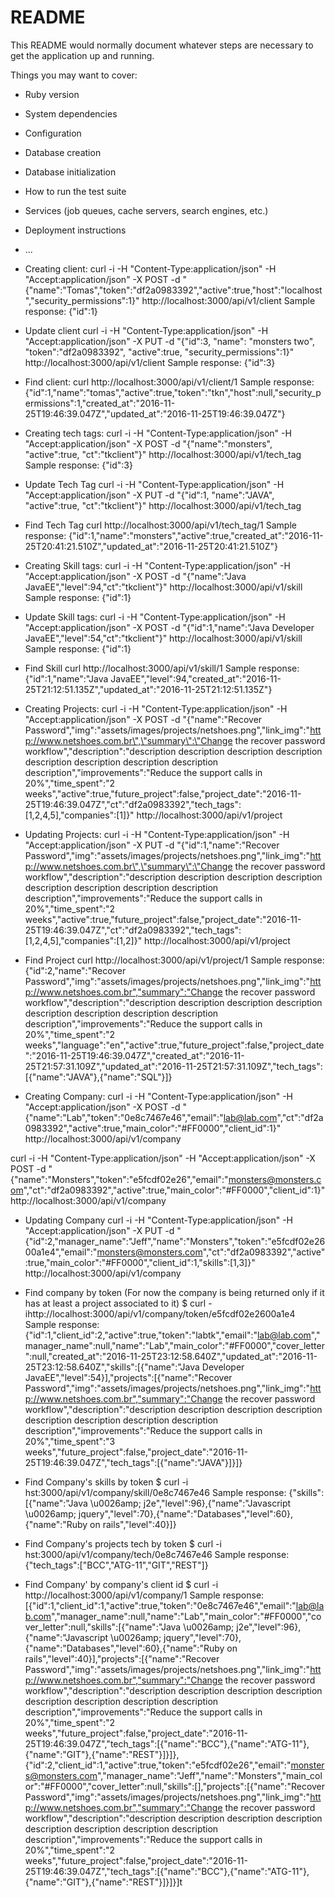 # README

This README would normally document whatever steps are necessary to get the
application up and running.

Things you may want to cover:

* Ruby version

* System dependencies

* Configuration

* Database creation

* Database initialization

* How to run the test suite

* Services (job queues, cache servers, search engines, etc.)

* Deployment instructions

* ...
* Creating client:
curl -i -H "Content-Type:application/json" -H "Accept:application/json" -X POST -d "{\"name\":\"Tomas\",\"token\":\"df2a0983392\",\"active\":true,\"host\":\"localhost\",\"security_permissions\":1}" http://localhost:3000/api/v1/client
Sample response:
{"id":1}

* Update client
curl -i -H "Content-Type:application/json" -H "Accept:application/json" -X PUT -d "{\"id\":3, \"name\": \"monsters two\", \"token\":\"df2a0983392\", \"active\":true, \"security_permissions\":1}" http://localhost:3000/api/v1/client
Sample response:
{"id":3}

* Find client:
curl http://localhost:3000/api/v1/client/1
Sample response:
{"id":1,"name":"tomas","active":true,"token":"tkn","host":null,"security_permissions":1,"created_at":"2016-11-25T19:46:39.047Z","updated_at":"2016-11-25T19:46:39.047Z"}

* Creating tech tags:
curl -i -H "Content-Type:application/json" -H "Accept:application/json" -X POST -d "{\"name\":\"monsters\", \"active\":true,  \"ct\":\"tkclient\"}" http://localhost:3000/api/v1/tech_tag
Sample response:
{"id":3}

* Update Tech Tag
curl -i -H "Content-Type:application/json" -H "Accept:application/json" -X PUT -d "{\"id\":1, \"name\":\"JAVA\", \"active\":true, \"ct\":\"tkclient\"}" http://localhost:3000/api/v1/tech_tag

* Find Tech Tag
curl http://localhost:3000/api/v1/tech_tag/1
Sample response:
{"id":1,"name":"monsters","active":true,"created_at":"2016-11-25T20:41:21.510Z","updated_at":"2016-11-25T20:41:21.510Z"}

* Creating Skill tags:
curl -i -H "Content-Type:application/json" -H "Accept:application/json" -X POST -d "{\"name\":\"Java JavaEE\",\"level\":94,\"ct\":\"tkclient\"}" http://localhost:3000/api/v1/skill
Sample response:
{"id":1}

* Update Skill tags:
curl -i -H "Content-Type:application/json" -H "Accept:application/json" -X POST -d "{\"id\":1,\"name\":\"Java Developer JavaEE\",\"level\":54,\"ct\":\"tkclient\"}" http://localhost:3000/api/v1/skill
Sample response:
{"id":1}

* Find Skill
curl http://localhost:3000/api/v1/skill/1
Sample response:
{"id":1,"name":"Java JavaEE","level":94,"created_at":"2016-11-25T21:12:51.135Z","updated_at":"2016-11-25T21:12:51.135Z"}


* Creating Projects:
curl -i -H "Content-Type:application/json" -H "Accept:application/json" -X POST -d "{\"name\":\"Recover Password\",\"img\":\"assets/images/projects/netshoes.png\",\"link_img\":\"http://www.netshoes.com.br\",\"summary\":\"Change the recover password workflow\",\"description\":\"description description description description description description description description description\",\"improvements\":\"Reduce the support calls in 20%\",\"time_spent\":\"2 weeks\",\"active\":true,\"future_project\":false,\"project_date\":\"2016-11-25T19:46:39.047Z\",\"ct\":\"df2a0983392\",\"tech_tags\":[1,2,4,5],\"companies\":[1]}" http://localhost:3000/api/v1/project

* Updating Projects:
curl -i -H "Content-Type:application/json" -H "Accept:application/json" -X PUT -d "{\"id\":1,\"name\":\"Recover Password\",\"img\":\"assets/images/projects/netshoes.png\",\"link_img\":\"http://www.netshoes.com.br\",\"summary\":\"Change the recover password workflow\",\"description\":\"description description description description description description description description description\",\"improvements\":\"Reduce the support calls in 20%\",\"time_spent\":\"2 weeks\",\"active\":true,\"future_project\":false,\"project_date\":\"2016-11-25T19:46:39.047Z\",\"ct\":\"df2a0983392\",\"tech_tags\":[1,2,4,5],\"companies\":[1,2]}" http://localhost:3000/api/v1/project



* Find Project
curl http://localhost:3000/api/v1/project/1
Sample response:
{"id":2,"name":"Recover Password","img":"assets/images/projects/netshoes.png","link_img":"http://www.netshoes.com.br","summary":"Change the recover password workflow","description":"description description description description description description description description description","improvements":"Reduce the support calls in 20%","time_spent":"2 weeks","language":"en","active":true,"future_project":false,"project_date":"2016-11-25T19:46:39.047Z","created_at":"2016-11-25T21:57:31.109Z","updated_at":"2016-11-25T21:57:31.109Z","tech_tags":[{"name":"JAVA"},{"name":"SQL"}]}

* Creating Company:
curl -i -H "Content-Type:application/json" -H "Accept:application/json" -X POST -d "{\"name\":\"Lab\",\"token\":\"0e8c7467e46\",\"email\":\"lab@lab.com\",\"ct\":\"df2a0983392\",\"active\":true,\"main_color\":\"#FF0000\",\"client_id\":1}" http://localhost:3000/api/v1/company


curl -i -H "Content-Type:application/json" -H "Accept:application/json" -X POST -d "{\"name\":\"Monsters\",\"token\":\"e5fcdf02e26\",\"email\":\"monsters@monsters.com\",\"ct\":\"df2a0983392\",\"active\":true,\"main_color\":\"#FF0000\",\"client_id\":1}" http://localhost:3000/api/v1/company


* Updating Company
curl -i -H "Content-Type:application/json" -H "Accept:application/json" -X PUT -d
"{\"id\":2,\"manager_name\":\"Jeff\",\"name\":\"Monsters\",\"token\":\"e5fcdf02e2600a1e4\",\"email\":\"monsters@monsters.com\",\"ct\":\"df2a0983392\",\"active\":true,\"main_color\":\"#FF0000\",\"client_id\":1,\"skills\":[1,3]}" http://localhost:3000/api/v1/company


* Find company by token (For now the company is being returned only if it has at least a project associated to it)
$ curl -ihttp://localhost:3000/api/v1/company/token/e5fcdf02e2600a1e4
Sample response:
{"id":1,"client_id":2,"active":true,"token":"labtk","email":"lab@lab.com","manager_name":null,"name":"Lab","main_color":"#FF0000","cover_letter":null,"created_at":"2016-11-25T23:12:58.640Z","updated_at":"2016-11-25T23:12:58.640Z","skills":[{"name":"Java Developer JavaEE","level":54}],"projects":[{"name":"Recover Password","img":"assets/images/projects/netshoes.png","link_img":"http://www.netshoes.com.br","summary":"Change the recover password workflow","description":"description description description description description description description description description","improvements":"Reduce the support calls in 20%","time_spent":"3 weeks","future_project":false,"project_date":"2016-11-25T19:46:39.047Z","tech_tags":[{"name":"JAVA"}]}]}


* Find Company's skills by token
$ curl -i hst:3000/api/v1/company/skill/0e8c7467e46
Sample response:
{"skills":[{"name":"Java \u0026amp; j2e","level":96},{"name":"Javascript \u0026amp; jquery","level":70},{"name":"Databases","level":60},{"name":"Ruby on rails","level":40}]}

* Find Company's projects tech by token
$ curl -i hst:3000/api/v1/company/tech/0e8c7467e46
Sample response:
{"tech_tags":["BCC","ATG-11","GIT","REST"]}


* Find Company' by company's client id
 $ curl -i http://localhost:3000/api/v1/company/1
 Sample response:
 [{"id":1,"client_id":1,"active":true,"token":"0e8c7467e46","email":"lab@lab.com","manager_name":null,"name":"Lab","main_color":"#FF0000","cover_letter":null,"skills":[{"name":"Java \u0026amp; j2e","level":96},{"name":"Javascript \u0026amp; jquery","level":70},{"name":"Databases","level":60},{"name":"Ruby on rails","level":40}],"projects":[{"name":"Recover Password","img":"assets/images/projects/netshoes.png","link_img":"http://www.netshoes.com.br","summary":"Change the recover password workflow","description":"description description description description description description description description description","improvements":"Reduce the support calls in 20%","time_spent":"2 weeks","future_project":false,"project_date":"2016-11-25T19:46:39.047Z","tech_tags":[{"name":"BCC"},{"name":"ATG-11"},{"name":"GIT"},{"name":"REST"}]}]},{"id":2,"client_id":1,"active":true,"token":"e5fcdf02e26","email":"monsters@monsters.com","manager_name":"Jeff","name":"Monsters","main_color":"#FF0000","cover_letter":null,"skills":[],"projects":[{"name":"Recover Password","img":"assets/images/projects/netshoes.png","link_img":"http://www.netshoes.com.br","summary":"Change the recover password workflow","description":"description description description description description description description description description","improvements":"Reduce the support calls in 20%","time_spent":"2 weeks","future_project":false,"project_date":"2016-11-25T19:46:39.047Z","tech_tags":[{"name":"BCC"},{"name":"ATG-11"},{"name":"GIT"},{"name":"REST"}]}]}]t
